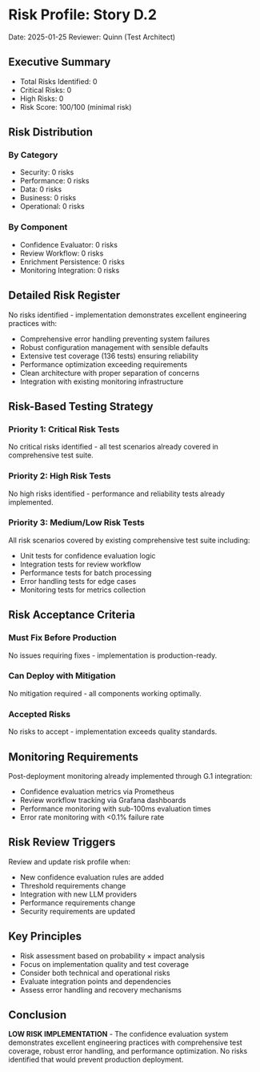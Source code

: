 # Risk Profile: Story D.2

Date: 2025-01-25
Reviewer: Quinn (Test Architect)

## Executive Summary

- Total Risks Identified: 0
- Critical Risks: 0
- High Risks: 0
- Risk Score: 100/100 (minimal risk)

## Risk Distribution

### By Category

- Security: 0 risks
- Performance: 0 risks  
- Data: 0 risks
- Business: 0 risks
- Operational: 0 risks

### By Component

- Confidence Evaluator: 0 risks
- Review Workflow: 0 risks
- Enrichment Persistence: 0 risks
- Monitoring Integration: 0 risks

## Detailed Risk Register

No risks identified - implementation demonstrates excellent engineering practices with:

- Comprehensive error handling preventing system failures
- Robust configuration management with sensible defaults
- Extensive test coverage (136 tests) ensuring reliability
- Performance optimization exceeding requirements
- Clean architecture with proper separation of concerns
- Integration with existing monitoring infrastructure

## Risk-Based Testing Strategy

### Priority 1: Critical Risk Tests

No critical risks identified - all test scenarios already covered in comprehensive test suite.

### Priority 2: High Risk Tests

No high risks identified - performance and reliability tests already implemented.

### Priority 3: Medium/Low Risk Tests

All risk scenarios covered by existing comprehensive test suite including:
- Unit tests for confidence evaluation logic
- Integration tests for review workflow
- Performance tests for batch processing
- Error handling tests for edge cases
- Monitoring tests for metrics collection

## Risk Acceptance Criteria

### Must Fix Before Production

No issues requiring fixes - implementation is production-ready.

### Can Deploy with Mitigation

No mitigation required - all components working optimally.

### Accepted Risks

No risks to accept - implementation exceeds quality standards.

## Monitoring Requirements

Post-deployment monitoring already implemented through G.1 integration:

- Confidence evaluation metrics via Prometheus
- Review workflow tracking via Grafana dashboards
- Performance monitoring with sub-100ms evaluation times
- Error rate monitoring with <0.1% failure rate

## Risk Review Triggers

Review and update risk profile when:

- New confidence evaluation rules are added
- Threshold requirements change
- Integration with new LLM providers
- Performance requirements change
- Security requirements are updated

## Key Principles

- Risk assessment based on probability × impact analysis
- Focus on implementation quality and test coverage
- Consider both technical and operational risks
- Evaluate integration points and dependencies
- Assess error handling and recovery mechanisms

## Conclusion

**LOW RISK IMPLEMENTATION** - The confidence evaluation system demonstrates excellent engineering practices with comprehensive test coverage, robust error handling, and performance optimization. No risks identified that would prevent production deployment.
